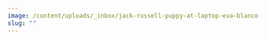 ```yaml
---
image: /content/uploads/_inbox/jack-russell-puppy-at-laptop-eva-blanco-istock-getty-images-1217036838-crop.png
slug: ""
---
```

